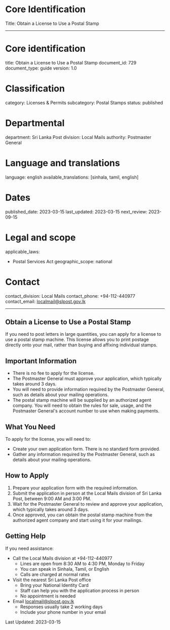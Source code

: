 # Core Identification
Title: Obtain a License to Use a Postal Stamp

---
# Core identification
title: Obtain a License to Use a Postal Stamp
document_id: 729
document_type: guide
version: 1.0

# Classification
category: Licenses & Permits
subcategory: Postal Stamps
status: published

# Departmental
department: Sri Lanka Post
division: Local Mails
authority: Postmaster General

# Language and translations
language: english
available_translations: [sinhala, tamil, english]

# Dates
published_date: 2023-03-15
last_updated: 2023-03-15
next_review: 2023-09-15

# Legal and scope
applicable_laws:
  - Postal Services Act
geographic_scope: national

# Contact
contact_division: Local Mails
contact_phone: +94-112-440977
contact_email: localmail@slpost.gov.lk

---

## Obtain a License to Use a Postal Stamp

If you need to post letters in large quantities, you can apply for a license to use a postal stamp machine. This license allows you to print postage directly onto your mail, rather than buying and affixing individual stamps.

## Important Information

- There is no fee to apply for the license.
- The Postmaster General must approve your application, which typically takes around 3 days.
- You will need to provide information required by the Postmaster General, such as details about your mailing operations.
- The postal stamp machine will be supplied by an authorized agent company. You will need to obtain the rules for sale, usage, and the Postmaster General's account number to use when making payments.

## What You Need

To apply for the license, you will need to:
- Create your own application form. There is no standard form provided.
- Gather any information required by the Postmaster General, such as details about your mailing operations.

## How to Apply

1. Prepare your application form with the required information.
2. Submit the application in person at the Local Mails division of Sri Lanka Post, between 9:00 AM and 3:00 PM.
3. Wait for the Postmaster General to review and approve your application, which typically takes around 3 days.
4. Once approved, you can obtain the postal stamp machine from the authorized agent company and start using it for your mailings.

## Getting Help

If you need assistance:
- Call the Local Mails division at +94-112-440977
    - Lines are open from 8:30 AM to 4:30 PM, Monday to Friday
    - You can speak in Sinhala, Tamil, or English
    - Calls are charged at normal rates
- Visit the nearest Sri Lanka Post office
    - Bring your National Identity Card
    - Staff can help you with the application process in person
    - No appointment is needed
- Email localmail@slpost.gov.lk
    - Responses usually take 2 working days
    - Include your phone number in your email

Last Updated: 2023-03-15